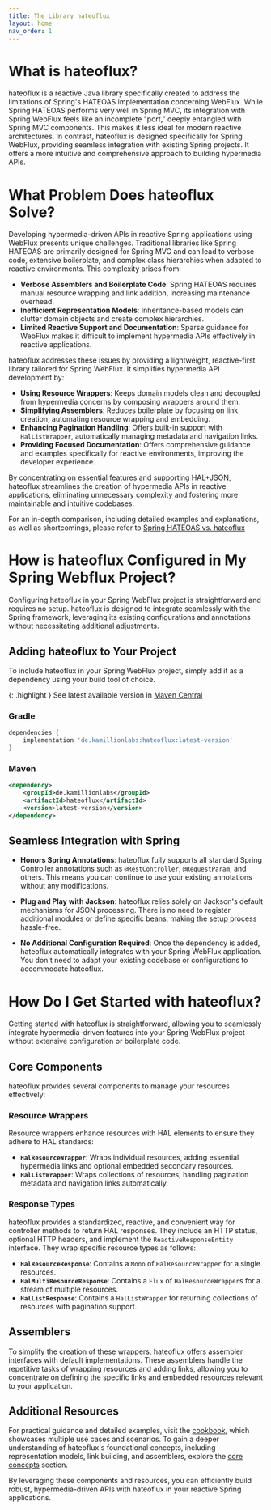 ```yaml
---
title: The Library hateoflux
layout: home
nav_order: 1
---
```


# What is hateoflux?

hateoflux is a reactive Java library specifically created to address the limitations of Spring's HATEOAS implementation concerning WebFlux. While Spring HATEOAS performs very well in Spring MVC, its integration with Spring WebFlux feels like an incomplete "port," deeply entangled with Spring MVC components. This makes it less ideal for modern reactive architectures. In contrast, hateoflux is designed specifically for Spring WebFlux, providing seamless integration with existing Spring projects. It offers a more intuitive and comprehensive approach to building hypermedia APIs.

# What Problem Does hateoflux Solve?

Developing hypermedia-driven APIs in reactive Spring applications using WebFlux presents unique challenges. Traditional libraries like Spring HATEOAS are primarily designed for Spring MVC and can lead to verbose code, extensive boilerplate, and complex class hierarchies when adapted to reactive environments. This complexity arises from:

* **Verbose Assemblers and Boilerplate Code**: Spring HATEOAS requires manual resource wrapping and link addition, increasing maintenance overhead.
* **Inefficient Representation Models**: Inheritance-based models can clutter domain objects and create complex hierarchies.
* **Limited Reactive Support and Documentation**: Sparse guidance for WebFlux makes it difficult to implement hypermedia APIs effectively in reactive applications.

hateoflux addresses these issues by providing a lightweight, reactive-first library tailored for Spring WebFlux. It simplifies hypermedia API development by:

* **Using Resource Wrappers**: Keeps domain models clean and decoupled from hypermedia concerns by composing wrappers around them.
* **Simplifying Assemblers**: Reduces boilerplate by focusing on link creation, automating resource wrapping and embedding.
* **Enhancing Pagination Handling**: Offers built-in support with `HalListWrapper`, automatically managing metadata and navigation links.
* **Providing Focused Documentation**: Offers comprehensive guidance and examples specifically for reactive environments, improving the developer experience.

By concentrating on essential features and supporting HAL+JSON, hateoflux streamlines the creation of hypermedia APIs in reactive applications, eliminating unnecessary complexity and fostering more maintainable and intuitive codebases.

For an in-depth comparison, including detailed examples and explanations, as well as shortcomings, please refer to [Spring HATEOAS vs. hateoflux](./docs/spring-vs-hateoflux.html)

# How is hateoflux Configured in My Spring Webflux Project?

Configuring hateoflux in your Spring WebFlux project is straightforward and requires no setup. hateoflux is designed to integrate seamlessly with the Spring framework, leveraging its existing configurations and annotations without necessitating additional adjustments.

## Adding hateoflux to Your Project

To include hateoflux in your Spring WebFlux project, simply add it as a dependency using your build tool of choice.

{: .highlight }
See latest available version in [Maven Central](https://central.sonatype.com/artifact/de.kamillionlabs/hateoflux)

### Gradle
```groovy
dependencies {
    implementation 'de.kamillionlabs:hateoflux:latest-version'
}
```

### Maven
```xml
<dependency>
    <groupId>de.kamillionlabs</groupId>
    <artifactId>hateoflux</artifactId>
    <version>latest-version</version>
</dependency>
```
## Seamless Integration with Spring
* **Honors Spring Annotations**: hateoflux fully supports all standard Spring Controller annotations such as `@RestController`, `@RequestParam`, and others. This means you can continue to use your existing annotations without any modifications.

* **Plug and Play with Jackson**: hateoflux relies solely on Jackson's default mechanisms for JSON processing. There is no need to register additional modules or define specific beans, making the setup process hassle-free.

* **No Additional Configuration Required**: Once the dependency is added, hateoflux automatically integrates with your Spring WebFlux application. You don't need to adapt your existing codebase or configurations to accommodate hateoflux.

# How Do I Get Started with hateoflux?

Getting started with hateoflux is straightforward, allowing you to seamlessly integrate hypermedia-driven features into your Spring WebFlux project without extensive configuration or boilerplate code.

## Core Components

hateoflux provides several components to manage your resources effectively:

### Resource Wrappers
Resource wrappers enhance resources with HAL elements to ensure they adhere to HAL standards:
* **`HalResourceWrapper`**: Wraps individual resources, adding essential hypermedia links and optional embedded secondary resources.
* **`HalListWrapper`**: Wraps collections of resources, handling pagination metadata and navigation links automatically.

### Response Types
hateoflux provides a standardized, reactive, and convenient way for controller methods to return HAL responses. They include an HTTP status, optional HTTP headers, and implement the `ReactiveResponseEntity` interface. They wrap specific resource types as follows:
* **`HalResourceResponse`**: Contains a `Mono` of  `HalResourceWrapper` for a single resources.
* **`HalMultiResourceResponse`**: Contains a `Flux` of `HalResourceWrapper`s for a stream of multiple resources.
* **`HalListResponse`**: Contains a `HalListWrapper` for returning collections of resources with pagination support.


## Assemblers

To simplify the creation of these wrappers, hateoflux offers assembler interfaces with default implementations. These assemblers handle the repetitive tasks of wrapping resources and adding links, allowing you to concentrate on defining the specific links and embedded resources relevant to your application.

## Additional Resources

For practical guidance and detailed examples, visit the [cookbook](./docs/cookbook/), which showcases multiple use cases and scenarios. To gain a deeper understanding of hateoflux's foundational concepts, including representation models, link building, and assemblers, explore the [core concepts](./docs/core-concepts/) section.

By leveraging these components and resources, you can efficiently build robust, hypermedia-driven APIs with hateoflux in your reactive Spring applications.
